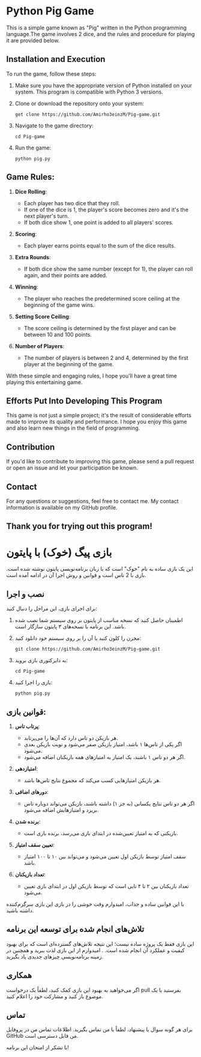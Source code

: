 # Python Pig Game

This is a simple game known as "Pig" written in the Python programming language.The game involves 2 dice, and the rules and procedure for playing it are provided below.

## Installation and Execution

To run the game, follow these steps:

1. Make sure you have the appropriate version of Python installed on your system. This program is compatible with Python 3 versions.

2. Clone or download the repository onto your system:
    ```
    get clone https://github.com/Amirho3einzM/Pig-game.git
    ```

3. Navigate to the game directory:
    ```
    cd Pig-game
    ```

4. Run the game:
    ```
    python pig.py
    ```

## Game Rules:

1. **Dice Rolling**:
   - Each player has two dice that they roll.
   - If one of the dice is 1, the player's score becomes zero and it's the next player's turn.
   - If both dice show 1, one point is added to all players' scores.

2. **Scoring**:
   - Each player earns points equal to the sum of the dice results.

3. **Extra Rounds**:
   - If both dice show the same number (except for 1), the player can roll again, and their points are added.

4. **Winning**:
   - The player who reaches the predetermined score ceiling at the beginning of the game wins.

5. **Setting Score Ceiling**:
   - The score ceiling is determined by the first player and can be between 10 and 100 points.

6. **Number of Players**:
   - The number of players is between 2 and 4, determined by the first player at the beginning of the game.

With these simple and engaging rules, I hope you'll have a great time playing this entertaining game.

## Efforts Put Into Developing This Program

This game is not just a simple project; it's the result of considerable efforts made to improve its quality and performance. I hope you enjoy this game and also learn new things in the field of programming.

## Contribution

If you'd like to contribute to improving this game, please send a pull request or open an issue and let your participation be known.

## Contact

For any questions or suggestions, feel free to contact me. My contact information is available on my GitHub profile.

Thank you for trying out this program!
---
# بازی پیگ (خوک) با پایتون

این یک بازی ساده به نام "خوک" است که با زبان برنامه‌نویسی پایتون نوشته شده است. بازی با 2 تاس است و قوانین و روش اجرا آن در ادامه آمده است.

## نصب و اجرا

برای اجرای بازی، این مراحل را دنبال کنید:

1. اطمینان حاصل کنید که نسخه مناسب از پایتون بر روی سیستم شما نصب شده باشد. این برنامه با نسخه‌های ۳ پایتون سازگار است.

2. مخزن را کلون کنید یا آن را بر روی سیستم خود دانلود کنید:
    ```
    git clone https://github.com/Amirho3einzM/Pig-game.git
    ```

3. به دایرکتوری بازی بروید:
    ```
    cd Pig-game
    ```

4. بازی را اجرا کنید:
    ```
    python pig.py
    ```

## قوانین بازی:

1. **پرتاب تاس**:
   - هر بازیکن دو تاس دارد که آن‌ها را می‌پرتابد.
   - اگر یکی از تاس‌ها ۱ باشد، امتیاز بازیکن صفر می‌شود و نوبت بازیکن بعدی می‌شود.
   - اگر هر دو تاس ۱ باشند، یک امتیاز به امتیازهای همه بازیکنان اضافه می‌شود.

2. **امتیازدهی**:
   - هر بازیکن امتیازهایی کسب می‌کند که مجموع نتایج تاس‌ها باشد.

3. **دورهای اضافی**:
   - اگر هر دو تاس نتایج یکسانی (به جز ۱) داشته باشند، بازیکن می‌تواند دوباره تاس بریزد و امتیازهایش اضافه می‌شود.

4. **برنده شدن**:
   - بازیکنی که به امتیاز تعیین‌شده در ابتدای بازی می‌رسد، برنده بازی است.

5. **تعیین سقف امتیاز**:
   - سقف امتیاز توسط بازیکن اول تعیین می‌شود و می‌تواند بین ۱۰ تا ۱۰۰ امتیاز باشد.

6. **تعداد بازیکنان**:
   - تعداد بازیکنان بین ۲ تا ۴ تایی است که توسط بازیکن اول در ابتدای بازی تعیین می‌شود.

با این قوانین ساده و جذاب، امیدوارم وقت خوشی را در بازی این بازی سرگرم‌کننده داشته باشید.

## تلاش‌های انجام شده برای توسعه این برنامه

این بازی فقط یک پروژه ساده نیست؛ این نتیجه تلاش‌های گسترده‌ای است که برای بهبود کیفیت و عملکرد آن انجام شده است. . امیدوارم از این بازی لذت ببرید و همچنین در زمینه برنامه‌نویسی چیزهای جدیدی یاد بگیرید.

## همکاری

اگر می‌خواهید به بهبود این بازی کمک کنید، لطفاً یک درخواست pull بفرستید یا یک موضوع باز کنید و مشارکت خود را اعلام کنید.

## تماس

برای هر گونه سوال یا پیشنهاد، لطفاً با من تماس بگیرید. اطلاعات تماس من در پروفایل GitHub من قابل دسترسی است.

با تشکر از امتحان این برنامه!
